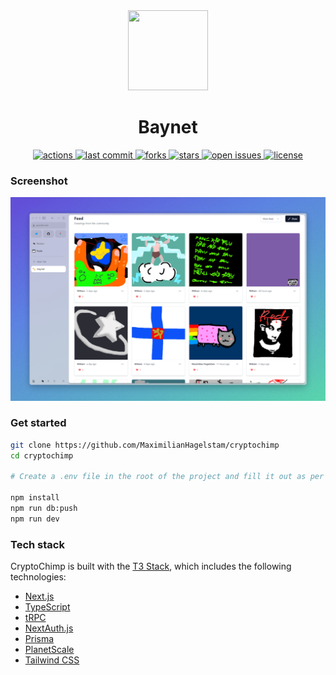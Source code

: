<div align="center">
  <img src="https://notion-emojis.s3-us-west-2.amazonaws.com/prod/svg-twitter/270f-fe0f.svg" height="128px" width="128px"/>
  <h1>Baynet</h1>
  <a href="https://github.com/WilliamTuominiemi/NFT-Art-Platform/actions">
    <img src="https://github.com/WilliamTuominiemi/NFT-Art-Platform/actions/workflows/ci.yml/badge.svg" alt="actions" />
  </a>
  <a href="https://github.com/WilliamTuominiemi/NFT-Art-Platform/commits/main">
    <img src="https://img.shields.io/github/last-commit/WilliamTuominiemi/NFT-Art-Platform" alt="last commit" />
  </a>
  <a href="https://github.com/WilliamTuominiemi/NFT-Art-Platform/network/members">
    <img src="https://img.shields.io/github/forks/WilliamTuominiemi/NFT-Art-Platform" alt="forks" />
  </a>
  <a href="https://github.com/WilliamTuominiemi/NFT-Art-Platform/stargazers">
    <img src="https://img.shields.io/github/stars/WilliamTuominiemi/NFT-Art-Platform" alt="stars" />
  </a>
  <a href="https://github.com/WilliamTuominiemi/NFT-Art-Platform/issues/">
    <img src="https://img.shields.io/github/issues/WilliamTuominiemi/NFT-Art-Platform" alt="open issues" />
  </a>
  <a href="https://github.com/WilliamTuominiemi/NFT-Art-Platform/blob/main/LICENSE">
    <img src="https://img.shields.io/github/license/WilliamTuominiemi/NFT-Art-Platform.svg" alt="license" />
  </a>
</div>

### Screenshot

<a href="https://baynet.vercel.app">
  <img src="screenshot.png" alt="screenshot" width="800"/>
</a>

### Get started

```bash
git clone https://github.com/MaximilianHagelstam/cryptochimp
cd cryptochimp

# Create a .env file in the root of the project and fill it out as per .env.example

npm install
npm run db:push
npm run dev
```

### Tech stack

CryptoChimp is built with the [T3 Stack](https://create.t3.gg), which includes the following technologies:

- [Next.js](https://nextjs.org)
- [TypeScript](https://www.typescriptlang.org)
- [tRPC](https://trpc.io)
- [NextAuth.js](https://next-auth.js.org)
- [Prisma](https://prisma.io)
- [PlanetScale](https://planetscale.com/)
- [Tailwind CSS](https://tailwindcss.com)
